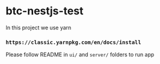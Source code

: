 # btc-nestjs-test

In this project we use yarn

### `https://classic.yarnpkg.com/en/docs/install`

Please follow README in `ui/` and `server/` folders to run app

